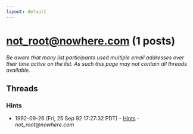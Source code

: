 ```yaml
---
layout: default
---
```


# not_root@nowhere.com (1 posts)

_Be aware that many list participants used multiple email addresses over their time active on the list. As such this page may not contain all threads available._

## Threads

### Hints
+ 1992-09-26 (Fri, 25 Sep 92 17:27:32 PDT) - [Hints](/archive/1992/09/dea8962389f95a613d81ddd1ee911ba94d52c9ffa1af91c5f3e2b33da1145de1) - _not_root@nowhere.com_

